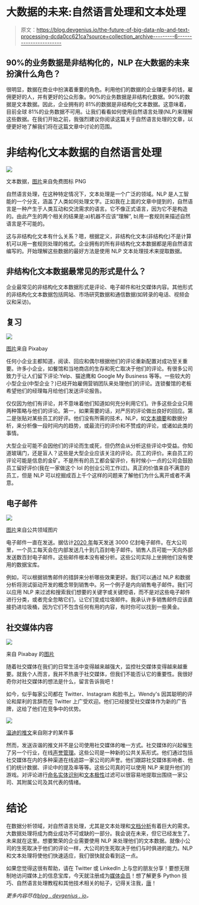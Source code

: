 # 大数据的未来:自然语言处理和文本处理

> 原文：<https://blog.devgenius.io/the-future-of-big-data-nlp-and-text-processing-dcda0cc621ca?source=collection_archive---------6----------------------->

## 90%的业务数据是非结构化的，NLP 在大数据的未来扮演什么角色？

很明显，数据在商业中扮演着重要的角色。利用他们的数据的企业赚更多的钱，雇佣更好的人，并有更好的公众形象。90%的业务数据是非结构化数据。90%的数据是文本数据。因此，企业拥有的 81%的数据是非结构化文本数据。这意味着，目前全球 81%的业务数据不可用。让我们看看如何使用自然语言处理(NLP)来理解这些数据。在我们开始之前，我强烈建议你阅读这篇关于自然语言处理的文章，以便更好地了解我们将在这篇文章中讨论的范围。

# 非结构化文本数据的自然语言处理

![](img/c7fe9ebb545cb9b6f5aceddaf24a6565.png)

文本数据，[图片](https://freeiconspng.com/images/txt-file-icon)来自免费图标 PNG

自然语言处理，在这种特定情况下，文本处理是一个广泛的领域。NLP 是人工智能的一个分支，涵盖了人类如何处理文字。正如我在上面的文章中提到的，自然语言是一种产生于人类互动和交流需求的语言。它不像正式语言，因为它不是构造的。由此产生的两个相关的结果是:a)机器不应该“理解”, b)用一套规则来描述自然语言是不可能的。

这与非结构化文本有什么关系？嗯，根据定义，非结构化文本(非结构化)不是计算机可以用一套规则处理的格式。企业拥有的所有非结构化文本数据都是用自然语言编写的。开始理解这些数据的最好方法是使用 NLP 文本处理技术来提取数据。

## 非结构化文本数据最常见的形式是什么？

企业最常见的非结构化文本数据形式是评论、电子邮件和社交媒体内容。其他形式的非结构化文本数据包括网站、市场研究数据和通信数据(如转录的电话、视频会议和采访)。

## 复习

![](img/2287d96b303689d5d99740ca9c131ca4.png)

[图片](https://pixabay.com/da/udtalelse-anmeldelser-evaluering-ry-3057873/)来自 Pixabay

任何小企业主都知道，阅读、回应和偶尔根据他们的评论重新配置对成功至关重要。许多小企业，如餐馆和当地商店的生存和死亡取决于他们的评论。有很多公司致力于让人们留下评论:Yelp、猫途鹰和 Google My Business 等等。一些较大的小型企业(中型企业？)已经开始雇佣营销团队来处理他们的评论。连锁餐馆的老板希望他们的经理每月给他们发送评论报告。

仅仅因为他们有评论，并不意味着他们知道如何充分利用它们。许多这些企业只用两种策略与他们的评论。第一，如果需要的话，对严厉的评论做出良好的回应。第二是张贴对某些员工的好评。他们没有所需的技术，NLP，如[文本摘要](https://pythonalgos.com/2021/11/28/build-your-own-ai-text-summarizer-in-python/)和数据分析，来分析像一段时间内的趋势，或最流行的评价和不赞成的评论，或诸如此类的事情。

大型企业可能不会因他们的评论而生或死，但仍然会从分析这些评论中受益。你知道玻璃门，还是盲人？这些是大型企业应该关注的评论。员工的评价。来自员工的评论可能是信息的金矿。不是所有的员工都会留评价，有时候小一点的公司会鼓励员工留好评价(我在一家做这个 lol 的创业公司工作过)。真正的价值来自不满意的员工，但是 NLP 可以挖掘成百上千个这样的问题来了解他们为什么离开或者不满意。

## 电子邮件

![](img/46d036f3d69a3d774fb35d9b9550c04e.png)

[图片](https://www.publicdomainpictures.net/pictures/290000/nahled/email-marketing-1552135128zak.jpg)来自公共领域图片

电子邮件一直在发送。据估计[2020 年](https://review42.com/resources/how-many-emails-are-sent-per-day/#:~:text=Fascinating%20Facts%20and%20Email%20Stats%202021%201%20300.4,receives%20about%20121%20emails%20daily.%20More%20items...%20)每天发送 3000 亿封电子邮件。在大公司里，一个员工每天会在内部发送几十到几百封电子邮件。销售人员可能一天向外部发送数百封电子邮件。这些邮件根本没有被分析。这些公司实际上坐拥他们没有使用的数据宝库。

例如，可以根据销售邮件的措辞来分析哪些效果更好。我们可以通过 NLP 和数据分析将测试驱动开发的概念带到销售中。另一个例子是内向销售电子邮件。我们可以应用 NLP 来过滤和搜索我们想要的关键字或关键短语，而不是对这些电子邮件进行分类，或者完全忽略它们，让它们变成垃圾邮件。我承认许多销售邮件应该直接扔进垃圾桶，因为它们不包含任何有用的内容，有时你可以找到一些黄金。

## 社交媒体内容

![](img/95cb2592b1b74d031a0c19158721fb38.png)

来自 Pixabay 的[图片](https://cdn.pixabay.com/photo/2016/05/20/17/17/social-media-1405601_1280.png)

随着社交媒体在我们的日常生活中变得越来越强大，监控社交媒体变得越来越重要。就我个人而言，我并不热衷于社交媒体，但我们不能否认它的重要性。我很好奇你对社交媒体的想法是什么，留言告诉我吧！

如今，似乎每家公司都在 Twitter、Instagram 和脸书上。Wendy's 因其聪明的评论和犀利的言辞而在 Twitter 上广受欢迎。他们已经接受社交媒体作为新的广告牌，这给了他们在竞争中的优势。

![](img/91bdea9feba870b4ebd9995c78b2cfcf.png)

[温迪的推文](https://th.bing.com/th/id/R.24f4d3199ebab5922e1765dc60f3166a?rik=WLgjEPNRjFOdbA&riu=http%3a%2f%2fjustsomething.co%2fwp-content%2fuploads%2f2017%2f01%2f24-hilarious-comebacks-wendys-twitter-account.jpg&ehk=uM98v1VY9O4rY0hYpjZaF2L377X0PkIONF%2f8QvcmNjc%3d&risl=&pid=ImgRaw&r=0&sres=1&sresct=1)来自刚才的某件事

然而，发送诙谐的推文并不是公司使用社交媒体的唯一方式。社交媒体的兴起催生了另一个行业，在线[声誉管理](https://en.wikipedia.org/wiki/Reputation_management)。这些公司是一种新的公共关系形式。他们通过包括社交媒体在内的多种渠道在线追踪一家公司的声誉。他们跟踪社交媒体影响者、他们的统计数据、评论中的提及率等等。这些公司真的可以使用 NLP 来提升他们的游戏。对评论进行[命名实体识别](https://pythonalgos.com/2021/11/07/the-best-way-to-do-named-entity-recognition-ner/)和[文本极性](https://pythonalgos.com/2021/11/10/natural-language-processing-what-is-text-polarity/)过滤可以很容易地提取出围绕一家公司、其附属公司及其代表的情绪。

# 结论

在数据分析领域，对自然语言处理，尤其是文本处理和[文档分析](https://pythonalgos.com/2021/11/16/how-to-automatically-analyze-documents-with-python/)有着巨大的需求。大数据处理将成为商业成功不可或缺的一部分。我会说在未来，但它已经发生了。未来就在这里。想要繁荣的企业需要使用 NLP 来处理他们的文本数据。就像小公司的生死取决于他们的评论一样，大公司的生死取决于他们与时俱进的能力。NLP 和文本处理将使他们快速适应，我们很快就会看到这一点。

如果您觉得这很有帮助，请在 Twitter 或 LinkedIn 上与您的朋友分享！要想无限制地访问媒体上的信息宝库，今天就注册成为[媒体会员](https://medium.com/@ytang07/membership)！想了解更多 Python 技巧、自然语言处理教程和其他技术相关的帖子，记得关注我，[唐](https://www.medium.com/@ytang07)！

*更多内容尽在*[*blog . devgenius . io*](http://blog.devgenius.io)*。*